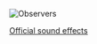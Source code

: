 ![Observers](http://wiki.teamliquid.net/starcraft/images2/d/d3/Observer.png)

[Official sound effects](https://www.youtube.com/watch?v=2e0CRuS14ho)
